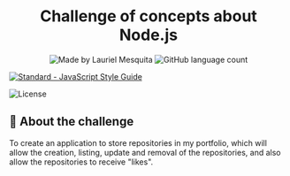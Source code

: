 <h1 align="center">
  Challenge of concepts about Node.js
</h1>

<p align="center">
  <img alt="Made by Lauriel Mesquita" src="https://img.shields.io/badge/made%20by-Lauriel%20Mesquita-%2304D361">

  <img alt="GitHub language count" src="https://img.shields.io/github/languages/count/laurielmesquita/desafio-conceitos-node?color=%2304D361">

  <a href="https://standardjs.com"><img src="https://img.shields.io/badge/code_style-standard-brightgreen.svg" alt="Standard - JavaScript Style Guide"></a>

  <img alt="License" src="https://img.shields.io/badge/license-MIT-%2304D361">
</p>

## 🚀 About the challenge

To create an application to store repositories in my portfolio, which will allow the creation, listing, update and removal of the repositories, and also allow the repositories to receive "likes".
